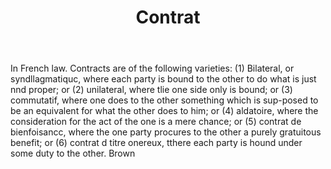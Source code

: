 ---
title: Contrat
letter: C
permalink: "/definitions/bld-contrat.html"
body: 'In French law. Contracts are of the following varieties: (1) Bilateral, or
  syndllagmatiquc, where each party is bound to the other to do what is just nnd proper;
  or (2) unilateral, where tlie one side only is bound; or (3) commutatif, where one
  does to the other something which is sup-posed to be an equivalent for what the
  other does to him; or (4) aldatoire, where the consideration for the act of the
  one is a mere chance; or (5) contrat de bienfoisancc, where the one party procures
  to the other a purely gratuitous benefit; or (6) contrat d titre onereux, tthere
  each party is hound under some duty to the other. Brown'
published_at: '2018-07-07'
source: Black's Law Dictionary 2nd Ed (1910)
layout: post
---